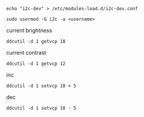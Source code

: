 
```
echo "i2c-dev" > /etc/modules-load.d/i2c-dev.conf
```

```
sudo usermod -G i2c -a <username>
```

current brightness

```
ddcutil -d 1 getvcp 10
```

current contrast

```
ddcutil -d 1 getvcp 12
```

inc

```
ddcutil -d 1 setvcp 10 + 5
```

dec


```
ddcutil -d 1 setvcp 10 - 5
```
